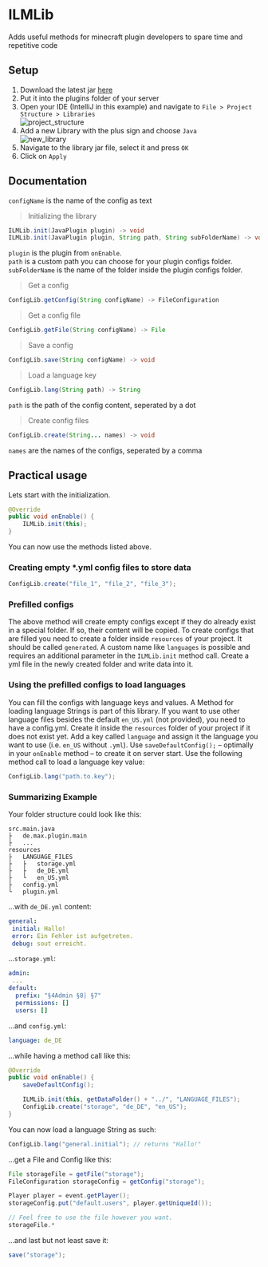 # ILMLib

Adds useful methods for minecraft plugin developers to spare time and repetitive code

## Setup

1. Download the latest jar [here](https://github.com/ItsLeMax/ILMLib/releases/latest)
2. Put it into the plugins folder of your server
3. Open your IDE (IntelliJ in this example) and navigate to `File > Project Structure > Libraries`\
   ![project_structure](https://github.com/ItsLeMax/ILMLib/assets/80857459/74ea10a3-f8ba-4af3-8d9b-03a89a0e31b5)
4. Add a new Library with the plus sign and choose `Java`\
   ![new_library](https://github.com/ItsLeMax/ILMLib/assets/80857459/9a90cc22-b008-42fb-9973-0f1c9a9a45d3)
5. Navigate to the library jar file, select it and press `OK`
6. Click on `Apply`

## Documentation

`configName` is the name of the config as text

> Initializing the library

```java
ILMLib.init(JavaPlugin plugin) -> void
ILMLib.init(JavaPlugin plugin, String path, String subFolderName) -> void
```

`plugin` is the plugin from `onEnable`.\
`path` is a custom path you can choose for your plugin configs folder.\
`subFolderName` is the name of the folder inside the plugin configs folder.

> Get a config

```java
ConfigLib.getConfig(String configName) -> FileConfiguration
```

> Get a config file

```java
ConfigLib.getFile(String configName) -> File
```

> Save a config

```java
ConfigLib.save(String configName) -> void
```

> Load a language key

```java
ConfigLib.lang(String path) -> String
```

`path` is the path of the config content, seperated by a dot

> Create config files

```java
ConfigLib.create(String... names) -> void
```

`names` are the names of the configs, seperated by a comma

## Practical usage

Lets start with the initialization.

```java
@Override
public void onEnable() {
    ILMLib.init(this);
}
```

You can now use the methods listed above.

### Creating empty *.yml config files to store data

```java
ConfigLib.create("file_1", "file_2", "file_3");
```

### Prefilled configs

The above method will create empty configs except if they do already exist in a special folder. If so, their content
will be copied. To create configs that are filled you need to create a folder inside `resources` of your project.
It should be called `generated`. A custom name like `languages` is possible and requires an additional parameter in
the `ILMLib.init` method call. Create a yml file in the newly created folder and write data into it.

### Using the prefilled configs to load languages

You can fill the configs with language keys and values.
A Method for loading language Strings is part of this library.
If you want to use other language files besides the default `en_US.yml` (not provided), you need to have a config.yml.
Create it inside the `resources` folder of your project if it does not exist yet.
Add a key called `language` and assign it the language you want to use (i.e. `en_US` without `.yml`).
Use `saveDefaultConfig();` – optimally in your `onEnable` method – to create it on server start.
Use the following method call to load a language key value:

```java
ConfigLib.lang("path.to.key");
```

### Summarizing Example

Your folder structure could look like this:

```
src.main.java
├   de.max.plugin.main
├   ...
resources
├   LANGUAGE_FILES
├   ├   storage.yml
├   ├   de_DE.yml
├   └   en_US.yml
├   config.yml
└   plugin.yml
```

...with `de_DE.yml` content:

```yaml
general:
 initial: Hallo!
 error: Ein Fehler ist aufgetreten.
 debug: sout erreicht.
```

...`storage.yml`:

```yaml
admin:
 ...
default:
  prefix: "§4Admin §8| §7"
  permissions: []
  users: []
```

...and `config.yml`:

```yaml
language: de_DE
```

...while having a method call like this:

```java
@Override
public void onEnable() {
    saveDefaultConfig();

    ILMLib.init(this, getDataFolder() + "../", "LANGUAGE_FILES");
    ConfigLib.create("storage", "de_DE", "en_US");
}
```

You can now load a language String as such:

```java
ConfigLib.lang("general.initial"); // returns "Hallo!"
```

...get a File and Config like this:

```java
File storageFile = getFile("storage");
FileConfiguration storageConfig = getConfig("storage");

Player player = event.getPlayer();
storageConfig.put("default.users", player.getUniqueId());

// Feel free to use the file however you want.
storageFile.*
```

...and last but not least save it:

```java
save("storage");
```